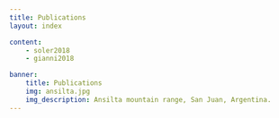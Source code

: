 ```yaml
---
title: Publications
layout: index

content:
    - soler2018
    - gianni2018

banner:
    title: Publications
    img: ansilta.jpg
    img_description: Ansilta mountain range, San Juan, Argentina.
---
```

